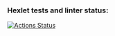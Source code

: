### Hexlet tests and linter status:
[![Actions Status](https://github.com/Kutaraev/python-testing-project-lvl1/workflows/hexlet-check/badge.svg)](https://github.com/Kutaraev/python-testing-project-lvl1/actions)